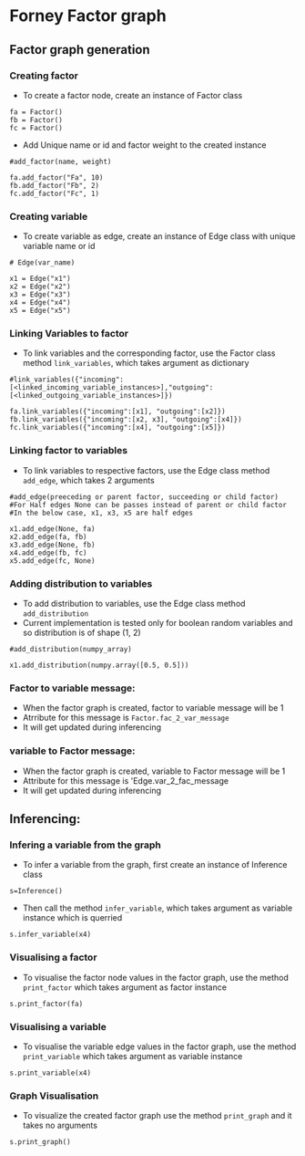 # Forney Factor graph

## Factor graph generation

### Creating factor

 - To create a factor node, create an instance of Factor class
 ```
fa = Factor()
fb = Factor()
fc = Factor()
 ```

 - Add Unique name or id and factor weight to the created instance

 ```
 #add_factor(name, weight)

fa.add_factor("Fa", 10)
fb.add_factor("Fb", 2)
fc.add_factor("Fc", 1) 
 ```

### Creating variable

- To create variable as edge, create an instance of Edge class with unique variable name or id

```
# Edge(var_name)

x1 = Edge("x1")
x2 = Edge("x2")
x3 = Edge("x3")
x4 = Edge("x4")
x5 = Edge("x5")
```

### Linking Variables to factor

- To link variables and the corresponding factor, use the Factor class method `link_variables`, which takes argument as dictionary

```
#link_variables({"incoming":[<linked_incoming_variable_instances>],"outgoing":[<linked_outgoing_variable_instances>]})

fa.link_variables({"incoming":[x1], "outgoing":[x2]})
fb.link_variables({"incoming":[x2, x3], "outgoing":[x4]})
fc.link_variables({"incoming":[x4], "outgoing":[x5]})
```

### Linking factor to variables

- To link variables to respective factors, use the Edge class method `add_edge`, which takes 2 arguments

```
#add_edge(preeceding or parent factor, succeeding or child factor)
#For Half edges None can be passes instead of parent or child factor
#In the below case, x1, x3, x5 are half edges

x1.add_edge(None, fa)
x2.add_edge(fa, fb)
x3.add_edge(None, fb)
x4.add_edge(fb, fc)
x5.add_edge(fc, None)
```

### Adding distribution to variables

- To add distribution to variables, use the Edge class method `add_distribution`
- Current implementation is tested only for boolean random variables and so distribution is of shape (1, 2)

```
#add_distribution(numpy_array)

x1.add_distribution(numpy.array([0.5, 0.5]))
```

### Factor to variable message:

- When the factor graph is created, factor to variable message will be 1
- Atrribute for this message is `Factor.fac_2_var_message`
- It will get updated during inferencing

### variable to Factor message:

- When the factor graph is created, variable to Factor message will be 1
- Attribute for this message is 'Edge.var_2_fac_message
- It will get updated during inferencing

## Inferencing:

### Infering a variable from the graph

- To infer a variable from the graph, first create an instance of Inference class

```
s=Inference()
```

- Then call the method `infer_variable`, which takes argument as variable instance which is querried

```
s.infer_variable(x4)
```

### Visualising a factor

- To visualise the factor node values in the factor graph, use the method `print_factor` which takes argument as factor instance

```
s.print_factor(fa)
```

### Visualising a variable

- To visualise the variable edge values in the factor graph, use the method `print_variable` which takes argument as variable instance

```
s.print_variable(x4)
```

### Graph Visualisation

- To visualize the created factor graph use the method `print_graph` and it takes no arguments

```
s.print_graph()
```